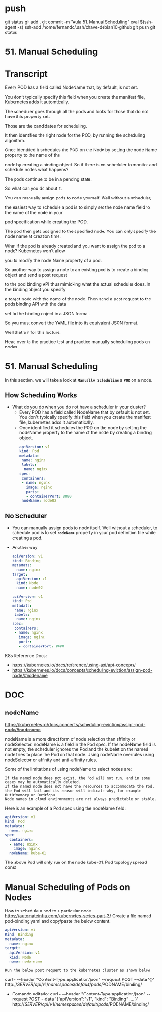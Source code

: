 

# ##############################################################################################################################################################
# ##############################################################################################################################################################
# ##############################################################################################################################################################
# ##############################################################################################################################################################
# push

git status
git add .
git commit -m "Aula 51. Manual Scheduling"
eval $(ssh-agent -s)
ssh-add /home/fernando/.ssh/chave-debian10-github
git push
git status




# ##############################################################################################################################################################
# ##############################################################################################################################################################
# ##############################################################################################################################################################
# ##############################################################################################################################################################
# 51. Manual Scheduling

# Transcript

Every POD has a field called NodeName that, by default, is not set.

You don’t typically specify this field when you create the manifest file, Kubernetes adds it automtically.

The scheduler goes through all the pods and looks for those that do not have this property set.

Those are the candidates for scheduling.

It then identifies the right node for the POD, by running the scheduling algorithm.

Once identified it schedules the POD on the Node by setting the node Name property to the name of the

node by creating a binding object. So if there is no scheduler to monitor and schedule nodes what happens?

The pods continue to be in a pending state.

So what can you do about it.

You can manually assign pods to node yourself. Well without a scheduler,

the easiest way to schedule a pod is to simply set the node name field to the name of the node in your

pod specification while creating the POD.

The pod then gets assigned to the specified node. You can only specify the node name at creation time.

What if the pod is already created and you want to assign the pod to a node? Kubernetes won’t allow

you to modify the node Name property of a pod.

So another way to assign a note to an existing pod is to create a binding object and send a post request

to the pod binding API thus mimicking what the actual scheduler does. In the binding object you specify

a target node with the name of the node. Then send a post request to the pods binding API with the data

set to the binding object in a JSON format.

So you must convert the YAML file into its equivalent JSON format.

Well that's it for this lecture.

Head over to the practice test and practice manually scheduling pods on nodes.










# ##############################################################################################################################################################
# ##############################################################################################################################################################
# ##############################################################################################################################################################
# ##############################################################################################################################################################
# 51. Manual Scheduling

In this section, we will take a look at **`Manually Scheduling`** a **`POD`** on a node.

## How Scheduling Works
- What do you do when you do not have a scheduler in your cluster?
  - Every POD has a field called NodeName that by default is not set. You don't typically specify this field when you create the manifest file, kubernetes adds it automatically.
  - Once identified it schedules the POD on the node by setting the nodeName property to the name of the node by creating a binding object.
    ```yaml
    apiVersion: v1
    kind: Pod
    metadata:
     name: nginx
     labels:
      name: nginx
    spec:
     containers:
     - name: nginx
       image: nginx
       ports:
       - containerPort: 8080
     nodeName: node02
    ```


## No Scheduler
  - You can manually assign pods to node itself. Well without a scheduler, to schedule pod is to set **`nodeName`** property in your pod definition file while creating a pod.
    
    
  - Another way
    ```yaml
    apiVersion: v1
    kind: Binding
    metadata:
      name: nginx
    target:
      apiVersion: v1
      kind: Node
      name: node02
    ```

    ```yaml
    apiVersion: v1
    kind: Pod
    metadata:
     name: nginx
     labels:
      name: nginx
    spec:
     containers:
     - name: nginx
       image: nginx
       ports:
       - containerPort: 8080
    ```

    
    
K8s Reference Docs:
- https://kubernetes.io/docs/reference/using-api/api-concepts/
- https://kubernetes.io/docs/concepts/scheduling-eviction/assign-pod-node/#nodename











# ##############################################################################################################################################################
# ##############################################################################################################################################################
# ##############################################################################################################################################################
# ##############################################################################################################################################################
# DOC

## nodeName

<https://kubernetes.io/docs/concepts/scheduling-eviction/assign-pod-node/#nodename>

nodeName is a more direct form of node selection than affinity or nodeSelector. nodeName is a field in the Pod spec. If the nodeName field is not empty, the scheduler ignores the Pod and the kubelet on the named node tries to place the Pod on that node. Using nodeName overrules using nodeSelector or affinity and anti-affinity rules.

Some of the limitations of using nodeName to select nodes are:

    If the named node does not exist, the Pod will not run, and in some cases may be automatically deleted.
    If the named node does not have the resources to accommodate the Pod, the Pod will fail and its reason will indicate why, for example OutOfmemory or OutOfcpu.
    Node names in cloud environments are not always predictable or stable.

Here is an example of a Pod spec using the nodeName field:

```yaml
apiVersion: v1
kind: Pod
metadata:
  name: nginx
spec:
  containers:
  - name: nginx
    image: nginx
  nodeName: kube-01
```

The above Pod will only run on the node kube-01.
Pod topology spread const














# ##############################################################################################################################################################
# ##############################################################################################################################################################
# ##############################################################################################################################################################
# ##############################################################################################################################################################
# Manual Scheduling of Pods on Nodes

How to schedule a pod to a particular node.
<https://automateinfra.com/kubernetes-series-part-3/>
    Create a file named pod-binding.yaml and copy/paste the below content.

```yaml
apiVersion: v1
Kind: Binding
metadata:
  name: nginx
target:
  apiVersion: v1
  kind: Node
  name: node-name
```

    Run the below post requent to the kubernetes cluster as shown below

curl - --header "Content-Type:application/json" --request POST --data '{}' http://$SERVER/api/v1/namespaces/default/pods/$PODNAME/binding/




- Comando editado:
curl - --header "Content-Type:application/json" --request POST --data '{"apiVersion":"v1", "kind": "Binding“ …. }' http://$SERVER/api/v1/namespaces/default/pods/$PODNAME/binding/